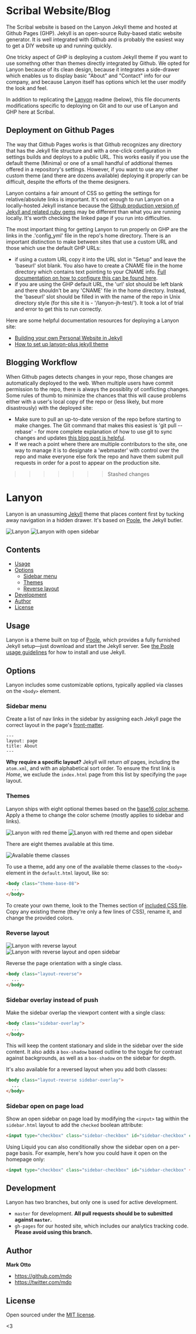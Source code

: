 # Scribal Website/Blog

The Scribal website is based on the Lanyon Jekyll theme and hosted at Github Pages (GHP). Jekyll is an open-source Ruby-based static website generator. It is well integrated with Github and is probably the easiest way to get a DIY website up and running quickly.

One tricky aspect of GHP is deploying a custom Jekyll theme if you want to use somethng other than themes directly integrated by Github. We opted for Lanyon because of its clean design, because it integrates a side-drawer which enables us to display basic "About" and "Contact" info for our company, and because Lanyon itself has options which let the user modify the look and feel.

In addition to replicating the [Lanyon](Lanyon) readme (below), this file documents  modifications specific to deploying on Git and to our use of Lanyon and GHP here at Scribal.

## Deployment on Github Pages

The way that Github Pages works is that Github recognizes any directory that has the Jekyll file structure and with a one-click configuration in settings builds and deploys to a public URL. This works easily if you use the default theme (Minima) or one of a small handful of addtional themes offered in a repository's settings. However, if you want to use any other custom theme (and there are dozens available) deploying it properly can be difficult, despite the efforts of the theme designers. 

Lanyon contains a fair amount of CSS so getting the settings for relative/absolute links is important. It's not enough to run Lanyon on a locally-hosted Jekyll instance because the [Github production version of Jekyll and related ruby gems](https://pages.github.com/versions/) may be different than what you are running locally. It's worth checking the linked page if you run into difficulties.

The most important thing for getting Lanyon to run properly on GHP are the links in the .'config_yml' file in the repo's home directory. There is an important distinction to make between sites that use a custom URL and those which use the default GHP URLs:
- if using a custom URL copy it into the URL slot in "Setup" and leave the 'baseurl' slot blank. You also have to create a CNAME file in the home directory which contains text pointing to your CNAME info. [Full documentation on how to configure this can be found here](https://docs.github.com/en/free-pro-team@latest/github/working-with-github-pages/managing-a-custom-domain-for-your-github-pages-site).
- if you are using the GHP default URL, the 'url' slot should be left blank and there shouldn't be any 'CNAME' file in the home directory. Instead, the 'baseurl' slot should be filled in with the name of the repo in Unix directory style (for this site it is - '/lanyon-jh-test/'). It took a lot of trial and error to get this to run correctly.

Here are some helpful documentation resources for deploying a Lanyon site:
- [Building your own Personal Website in Jekyll](https://chrisschuld.com/2019/02/building-your-own-website-in-jekyll/)
- [How to set up lanyon-plus jekyll theme](https://davidbarber.github.io/readme/)


## Blogging Workflow

When Github pages detects changes in your repo, those changes are automatically deployed to the web. When multiple users have commit permission to the repo, there is always the possiblity of conflicting changes. Some rules of thumb to minimize the chances that this will cause problems either with a user's local copy of the repo or (less likely, but more disastrously) with the deployed site:
- Make sure to pull an up-to-date version of the repo before starting to make changes. The Git command that makes this easiest is 'git pull -- rebase' - for more complete explanation of how to use git to sync changes and updates [this blog post is helpful](https://supercollider.github.io/development/git-cheat-sheet).
- If we reach a point where there are multiple contributors to the site, one way to manage it is to designate a 'webmaster' with control over the repo and make everyone else fork the repo and have them submit pull requests in order for a post to appear on the production site.
>>>>>>> Stashed changes

# Lanyon

Lanyon is an unassuming [Jekyll](http://jekyllrb.com) theme that places content first by tucking away navigation in a hidden drawer. It's based on [Poole](http://getpoole.com), the Jekyll butler.

![Lanyon](https://f.cloud.github.com/assets/98681/1825266/be03f014-71b0-11e3-9539-876e61530e24.png)
![Lanyon with open sidebar](https://f.cloud.github.com/assets/98681/1825267/be04a914-71b0-11e3-966f-8afe9894c729.png)


## Contents

- [Usage](#usage)
- [Options](#options)
  - [Sidebar menu](#sidebar-menu)
  - [Themes](#themes)
  - [Reverse layout](#reverse-layout)
- [Development](#development)
- [Author](#author)
- [License](#license)


## Usage

Lanyon is a theme built on top of [Poole](https://github.com/poole/poole), which provides a fully furnished Jekyll setup—just download and start the Jekyll server. See [the Poole usage guidelines](https://github.com/poole/poole#usage) for how to install and use Jekyll.


## Options

Lanyon includes some customizable options, typically applied via classes on the `<body>` element.


### Sidebar menu

Create a list of nav links in the sidebar by assigning each Jekyll page the correct layout in the page's [front-matter](http://jekyllrb.com/docs/frontmatter/).

```
---
layout: page
title: About
---
```

**Why require a specific layout?** Jekyll will return *all* pages, including the `atom.xml`, and with an alphabetical sort order. To ensure the first link is *Home*, we exclude the `index.html` page from this list by specifying the `page` layout.


### Themes

Lanyon ships with eight optional themes based on the [base16 color scheme](https://github.com/chriskempson/base16). Apply a theme to change the color scheme (mostly applies to sidebar and links).

![Lanyon with red theme](https://f.cloud.github.com/assets/98681/1825270/be065110-71b0-11e3-9ed8-9b8de753a4af.png)
![Lanyon with red theme and open sidebar](https://f.cloud.github.com/assets/98681/1825269/be05ec20-71b0-11e3-91ea-a9138ef07186.png)

There are eight themes available at this time.

![Available theme classes](https://f.cloud.github.com/assets/98681/1817044/e5b0ec06-6f68-11e3-83d7-acd1942797a1.png)

To use a theme, add any one of the available theme classes to the `<body>` element in the `default.html` layout, like so:

```html
<body class="theme-base-08">
  ...
</body>
```

To create your own theme, look to the Themes section of [included CSS file](https://github.com/poole/lanyon/blob/master/public/css/lanyon.css). Copy any existing theme (they're only a few lines of CSS), rename it, and change the provided colors.


### Reverse layout

![Lanyon with reverse layout](https://f.cloud.github.com/assets/98681/1825265/be03f2e4-71b0-11e3-89f1-360705524495.png)
![Lanyon with reverse layout and open sidebar](https://f.cloud.github.com/assets/98681/1825268/be056174-71b0-11e3-88c8-5055bca4307f.png)

Reverse the page orientation with a single class.

```html
<body class="layout-reverse">
  ...
</body>
```


### Sidebar overlay instead of push

Make the sidebar overlap the viewport content with a single class:

```html
<body class="sidebar-overlay">
  ...
</body>
```

This will keep the content stationary and slide in the sidebar over the side content. It also adds a `box-shadow` based outline to the toggle for contrast against backgrounds, as well as a `box-shadow` on the sidebar for depth.

It's also available for a reversed layout when you add both classes:

```html
<body class="layout-reverse sidebar-overlay">
  ...
</body>
```

### Sidebar open on page load

Show an open sidebar on page load by modifying the `<input>` tag within the `sidebar.html` layout to add the `checked` boolean attribute:

```html
<input type="checkbox" class="sidebar-checkbox" id="sidebar-checkbox" checked>
```

Using Liquid you can also conditionally show the sidebar open on a per-page basis. For example, here's how you could have it open on the homepage only:

```html
<input type="checkbox" class="sidebar-checkbox" id="sidebar-checkbox" {% if page.title =="Home" %}checked{% endif %}>
```

## Development

Lanyon has two branches, but only one is used for active development.

- `master` for development.  **All pull requests should be to submitted against `master`.**
- `gh-pages` for our hosted site, which includes our analytics tracking code. **Please avoid using this branch.**


## Author

**Mark Otto**
- <https://github.com/mdo>
- <https://twitter.com/mdo>


## License

Open sourced under the [MIT license](LICENSE.md).

<3
